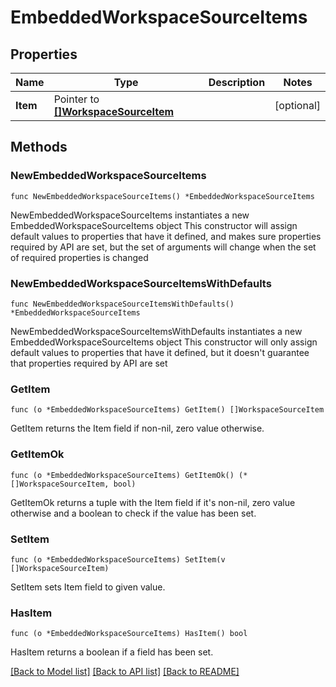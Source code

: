 # EmbeddedWorkspaceSourceItems

## Properties

Name | Type | Description | Notes
------------ | ------------- | ------------- | -------------
**Item** | Pointer to [**[]WorkspaceSourceItem**](WorkspaceSourceItem.md) |  | [optional] 

## Methods

### NewEmbeddedWorkspaceSourceItems

`func NewEmbeddedWorkspaceSourceItems() *EmbeddedWorkspaceSourceItems`

NewEmbeddedWorkspaceSourceItems instantiates a new EmbeddedWorkspaceSourceItems object
This constructor will assign default values to properties that have it defined,
and makes sure properties required by API are set, but the set of arguments
will change when the set of required properties is changed

### NewEmbeddedWorkspaceSourceItemsWithDefaults

`func NewEmbeddedWorkspaceSourceItemsWithDefaults() *EmbeddedWorkspaceSourceItems`

NewEmbeddedWorkspaceSourceItemsWithDefaults instantiates a new EmbeddedWorkspaceSourceItems object
This constructor will only assign default values to properties that have it defined,
but it doesn't guarantee that properties required by API are set

### GetItem

`func (o *EmbeddedWorkspaceSourceItems) GetItem() []WorkspaceSourceItem`

GetItem returns the Item field if non-nil, zero value otherwise.

### GetItemOk

`func (o *EmbeddedWorkspaceSourceItems) GetItemOk() (*[]WorkspaceSourceItem, bool)`

GetItemOk returns a tuple with the Item field if it's non-nil, zero value otherwise
and a boolean to check if the value has been set.

### SetItem

`func (o *EmbeddedWorkspaceSourceItems) SetItem(v []WorkspaceSourceItem)`

SetItem sets Item field to given value.

### HasItem

`func (o *EmbeddedWorkspaceSourceItems) HasItem() bool`

HasItem returns a boolean if a field has been set.


[[Back to Model list]](../README.md#documentation-for-models) [[Back to API list]](../README.md#documentation-for-api-endpoints) [[Back to README]](../README.md)


